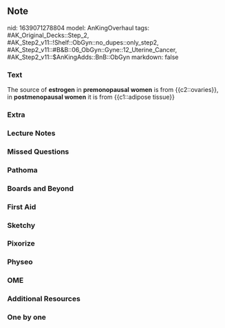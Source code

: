## Note
nid: 1639071278804
model: AnKingOverhaul
tags: #AK_Original_Decks::Step_2, #AK_Step2_v11::!Shelf::ObGyn::no_dupes::only_step2, #AK_Step2_v11::#B&B::06_ObGyn::Gyne::12_Uterine_Cancer, #AK_Step2_v11::$AnKingAdds::BnB::ObGyn
markdown: false

### Text
The source of <b>estrogen</b> in <b>premonopausal women</b> is from
{{c2::ovaries}}, in <b>postmenopausal women</b> it is from
{{c1::adipose tissue}}

### Extra


### Lecture Notes


### Missed Questions


### Pathoma


### Boards and Beyond


### First Aid


### Sketchy


### Pixorize


### Physeo


### OME


### Additional Resources


### One by one

